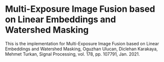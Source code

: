 # Multi-Exposure Image Fusion based on Linear Embeddings and Watershed Masking
This is the implementation for Multi-Exposure Image Fusion based on Linear Embeddings and Watershed Masking, Oguzhan Ulucan, Diclehan Karakaya, Mehmet Turkan, Signal Processing,  vol. 178, pp. 107791, Jan. 2021.

